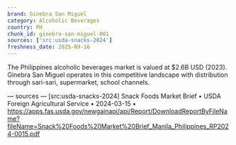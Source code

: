 ```yaml
---
brand: Ginebra San Miguel
category: Alcoholic Beverages
country: PH
chunk_id: ginebra-san-miguel-001
sources: ['src:usda-snacks-2024']
freshness_date: 2025-09-16
---
```


The Philippines alcoholic beverages market is valued at $2.6B USD (2023). Ginebra San Miguel operates in this competitive landscape with distribution through sari-sari, supermarket, school channels.

— sources —
[src:usda-snacks-2024] Snack Foods Market Brief • USDA Foreign Agricultural Service • 2024-03-15 • https://apps.fas.usda.gov/newgainapi/api/Report/DownloadReportByFileName?fileName=Snack%20Foods%20Market%20Brief_Manila_Philippines_RP2024-0015.pdf
